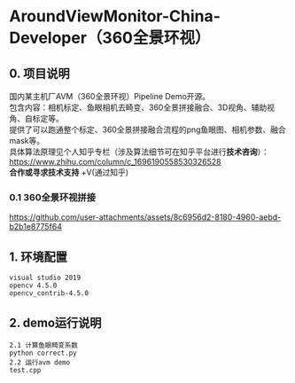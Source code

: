 # AroundViewMonitor-China-Developer（360全景环视）
## 0. 项目说明  
国内某主机厂AVM（360全景环视）Pipeline Demo开源。  
包含内容：相机标定、鱼眼相机去畸变、360全景拼接融合、3D视角、辅助视角、自标定等。  
提供了可以跑通整个标定、360全景拼接融合流程的png鱼眼图、相机参数、融合mask等。  
具体算法原理见个人知乎专栏（涉及算法细节可在知乎平台进行**技术咨询**）：[https://www.zhihu.com/column/c_1696190558530326528     ](https://www.zhihu.com/people/bu-shou-hui-120-bu-gai-ming)  
**合作或寻求技术支持** +V(通过知乎)  
### 0.1 360全景环视拼接  
https://github.com/user-attachments/assets/8c6956d2-8180-4960-aebd-b2b1e8775f64
## 1. 环境配置  
```
visual studio 2019
opencv 4.5.0
opencv_contrib-4.5.0
```

## 2. demo运行说明
```
2.1 计算鱼眼畸变系数
python correct.py
2.2 运行avm demo
test.cpp
```






